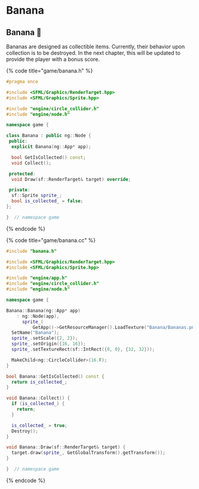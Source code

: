 # Banana

## Banana 🍌&#x20;

Bananas are designed as collectible items. Currently, their behavior upon collection is to be destroyed. In the next chapter, this will be updated to provide the player with a bonus score.

{% code title="game/banana.h" %}
```cpp
#pragma once

#include <SFML/Graphics/RenderTarget.hpp>
#include <SFML/Graphics/Sprite.hpp>

#include "engine/circle_collider.h"
#include "engine/node.h"

namespace game {

class Banana : public ng::Node {
 public:
  explicit Banana(ng::App* app);

  bool GetIsCollected() const;
  void Collect();

 protected:
  void Draw(sf::RenderTarget& target) override;

 private:
  sf::Sprite sprite_;
  bool is_collected_ = false;
};

}  // namespace game
```
{% endcode %}

{% code title="game/banana.cc" %}
```cpp
#include "banana.h"

#include <SFML/Graphics/RenderTarget.hpp>
#include <SFML/Graphics/Sprite.hpp>

#include "engine/app.h"
#include "engine/circle_collider.h"
#include "engine/node.h"

namespace game {

Banana::Banana(ng::App* app)
    : ng::Node(app),
      sprite_(
          GetApp()->GetResourceManager().LoadTexture("Banana/Bananas.png")) {
  SetName("Banana");
  sprite_.setScale({2, 2});
  sprite_.setOrigin({16, 16});
  sprite_.setTextureRect(sf::IntRect({0, 0}, {32, 32}));

  MakeChild<ng::CircleCollider>(16.F);
}

bool Banana::GetIsCollected() const {
  return is_collected_;
}

void Banana::Collect() {
  if (is_collected_) {
    return;
  }

  is_collected_ = true;
  Destroy();
}

void Banana::Draw(sf::RenderTarget& target) {
  target.draw(sprite_, GetGlobalTransform().getTransform());
}

}  // namespace game
```
{% endcode %}
